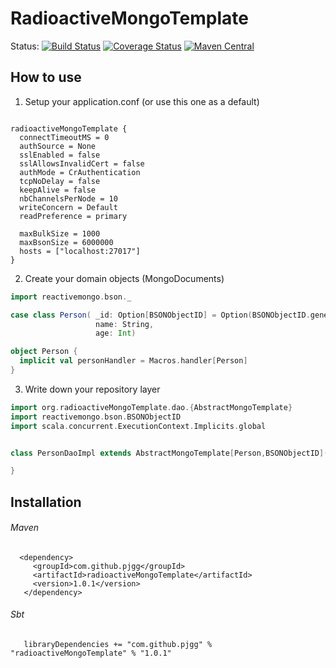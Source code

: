 # RadioactiveMongoTemplate
Status: [![Build Status](https://travis-ci.org/pjgg/radioactiveMongoTemplate.svg?branch=master)](https://travis-ci.org/pjgg/radioactiveMongoTemplate)
[![Coverage Status](https://coveralls.io/repos/github/pjgg/radioactiveMongoTemplate/badge.svg?branch=master)](https://coveralls.io/github/pjgg/radioactiveMongoTemplate?branch=master)
[![Maven Central](https://maven-badges.herokuapp.com/maven-central/com.github.pjgg/radioactiveMongoTemplate/badge.svg)](https://maven-badges.herokuapp.com/maven-central/com.github.pjgg/radioactiveMongoTemplate/)

How to use
----------

1. Setup your application.conf (or use this one as a default)

```Text

radioactiveMongoTemplate {
  connectTimeoutMS = 0
  authSource = None
  sslEnabled = false
  sslAllowsInvalidCert = false
  authMode = CrAuthentication
  tcpNoDelay = false
  keepAlive = false
  nbChannelsPerNode = 10
  writeConcern = Default
  readPreference = primary

  maxBulkSize = 1000
  maxBsonSize = 6000000
  hosts = ["localhost:27017"]
}

```

2. Create your domain objects (MongoDocuments)

```Scala
import reactivemongo.bson._

case class Person( _id: Option[BSONObjectID] = Option(BSONObjectID.generate),
                   name: String,
                   age: Int)

object Person {
  implicit val personHandler = Macros.handler[Person]
}
```

3. Write down your repository layer

```Scala
import org.radioactiveMongoTemplate.dao.{AbstractMongoTemplate}
import reactivemongo.bson.BSONObjectID
import scala.concurrent.ExecutionContext.Implicits.global


class PersonDaoImpl extends AbstractMongoTemplate[Person,BSONObjectID]("yourDbName","yourCollectionName") {

}
```

Installation
------------
###### Maven

```
  <dependency>
     <groupId>com.github.pjgg</groupId>
     <artifactId>radioactiveMongoTemplate</artifactId>
     <version>1.0.1</version>
   </dependency>    
```

###### Sbt
```
   libraryDependencies += "com.github.pjgg" % "radioactiveMongoTemplate" % "1.0.1"
```